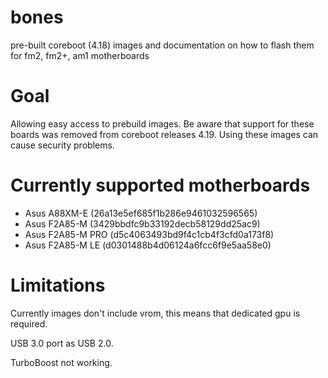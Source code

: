 # bones
pre-built coreboot (4.18) images and documentation on how to flash them for fm2, fm2+, am1 motherboards 

# Goal
Allowing easy access to prebuild images. Be aware that support for these boards was removed from coreboot releases 4.19. Using these images can cause security problems.

# Currently supported motherboards
* Asus A88XM-E (26a13e5ef685f1b286e9461032596565)
* Asus F2A85-M (3429bbdfc9b33192decb58129dd25ac9)
* Asus F2A85-M PRO (d5c4063493bd9f4c1cb4f3cfd0a173f8)
* Asus F2A85-M LE (d0301488b4d06124a6fcc6f9e5aa58e0)

# Limitations
Currently images don't include vrom, this means that dedicated gpu is required. 

USB 3.0 port as USB 2.0.

TurboBoost not working.
